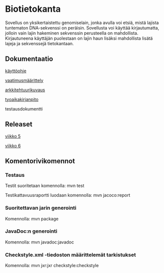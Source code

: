 # Biotietokanta
Sovellus on yksikertaistettu genomiselain, jonka avulla voi etsiä, mistä lajista tuntematon DNA-sekvenssi on peräisin. Sovellusta voi käyttää kirjautumatta, jolloin vain lajin hakeminen sekvenssin perusteella on mahdollista. Kirjautuneena käyttäjän puolestaan on lajin haun lisäksi mahdollista lisätä lajeja ja sekvenssejä tietokantaan.

## Dokumentaatio

[käyttöohje](/dokumentaatio/kayttoohje.md)

[vaatimusmäärittely](/dokumentaatio/vaatimusmaarittely.md)

[arkkitehtuurikuvaus](/dokumentaatio/arkkitehtuuri.md)

[tyoaikakirjanpito](/dokumentaatio/tyoaikakirjanpito.md)

testausdokumentti

## Releaset

[viikko 5](https://github.com/himmi12/ot-harjoitustyo/releases/tag/viikko5)

[viikko 6](https://github.com/himmi12/ot-harjoitustyo/releases/tag/viikko6)

## Komentorivikomennot

### Testaus
Testit suoritetaan komennolla: mvn test

Testikattavuusraportti luodaan komennolla: mvn jacoco:report

### Suoritettavan jarin generointi 
Komennolla: mvn package

### JavaDoc:n generointi
Komennolla: mvn javadoc:javadoc

### Checkstyle.xml -tiedoston määrittelemät tarkistukset
Komennolla: mvn jxr:jxr checkstyle:checkstyle

